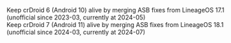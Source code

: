 Keep crDroid 6 (Android 10) alive by merging ASB fixes from LineageOS 17.1 (unofficial since 2023-03, currently at 2024-05)\
Keep crDroid 7 (Android 11) alive by merging ASB fixes from LineageOS 18.1 (unofficial since 2024-03, currently at 2024-07)

